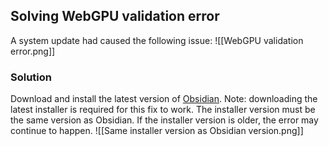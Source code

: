 ## Solving WebGPU validation error
A system update had caused the following issue:
![[WebGPU validation error.png]]
### Solution
Download and install the latest version of [Obsidian](https://obsidian.md/download).
Note: downloading the latest installer is required for this fix to work. The installer version must be the same version as Obsidian. If the installer version is older, the error may continue to happen.
![[Same installer version as Obsidian version.png]]